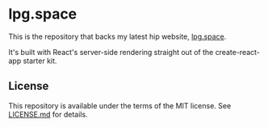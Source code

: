 # lpg.space
This is the repository that backs my latest hip website, [lpg.space](https://lpg.space).

It's built with React's server-side rendering straight out of the create-react-app starter kit.

## License
This repository is available under the terms of the MIT license. See [LICENSE.md](LICENSE.md) for details.